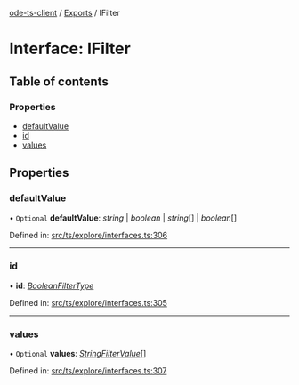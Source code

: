 [ode-ts-client](../README.md) / [Exports](../modules.md) / IFilter

# Interface: IFilter

## Table of contents

### Properties

- [defaultValue](ifilter.md#defaultvalue)
- [id](ifilter.md#id)
- [values](ifilter.md#values)

## Properties

### defaultValue

• `Optional` **defaultValue**: *string* \| *boolean* \| *string*[] \| *boolean*[]

Defined in: [src/ts/explore/interfaces.ts:306](https://github.com/opendigitaleducation/ode-ts-client/blob/b81969a/src/ts/explore/interfaces.ts#L306)

___

### id

• **id**: [*BooleanFilterType*](../modules.md#booleanfiltertype)

Defined in: [src/ts/explore/interfaces.ts:305](https://github.com/opendigitaleducation/ode-ts-client/blob/b81969a/src/ts/explore/interfaces.ts#L305)

___

### values

• `Optional` **values**: [*StringFilterValue*](../modules.md#stringfiltervalue)[]

Defined in: [src/ts/explore/interfaces.ts:307](https://github.com/opendigitaleducation/ode-ts-client/blob/b81969a/src/ts/explore/interfaces.ts#L307)
